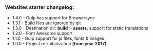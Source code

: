 ### Websites starter changelog:

* 1.4.0 - Gulp has support for Browsersync
* 1.3.1 - Build files are ignored by git
* 1.3.0 - Destination dir: **build** > **assets**, support for static translations
* 1.2.0 - Font Awesome support
* 1.1.0 - Gulp support for js files, fonts & images
* 1.0.0 - Project re-initialization **(from year 2017)**